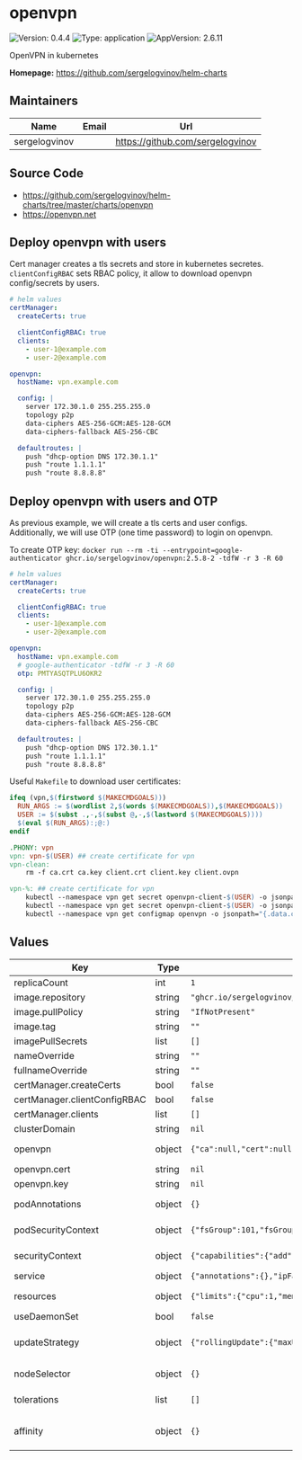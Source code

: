 # openvpn

![Version: 0.4.4](https://img.shields.io/badge/Version-0.4.4-informational?style=flat-square) ![Type: application](https://img.shields.io/badge/Type-application-informational?style=flat-square) ![AppVersion: 2.6.11](https://img.shields.io/badge/AppVersion-2.6.11-informational?style=flat-square)

OpenVPN in kubernetes

**Homepage:** <https://github.com/sergelogvinov/helm-charts>

## Maintainers

| Name | Email | Url |
| ---- | ------ | --- |
| sergelogvinov |  | <https://github.com/sergelogvinov> |

## Source Code

* <https://github.com/sergelogvinov/helm-charts/tree/master/charts/openvpn>
* <https://openvpn.net>

## Deploy openvpn with users

Cert manager creates a tls secrets and store in kubernetes secretes.
`clientConfigRBAC` sets RBAC policy, it allow to download openvpn config/secrets by users.

```yaml
# helm values
certManager:
  createCerts: true

  clientConfigRBAC: true
  clients:
    - user-1@example.com
    - user-2@example.com

openvpn:
  hostName: vpn.example.com

  config: |
    server 172.30.1.0 255.255.255.0
    topology p2p
    data-ciphers AES-256-GCM:AES-128-GCM
    data-ciphers-fallback AES-256-CBC

  defaultroutes: |
    push "dhcp-option DNS 172.30.1.1"
    push "route 1.1.1.1"
    push "route 8.8.8.8"
```

## Deploy openvpn with users and OTP

As previous example, we will create a tls certs and user configs.
Additionally, we will use OTP (one time password) to login on openvpn.

To create OTP key: `docker run --rm -ti --entrypoint=google-authenticator ghcr.io/sergelogvinov/openvpn:2.5.8-2 -tdfW -r 3 -R 60`

```yaml
# helm values
certManager:
  createCerts: true

  clientConfigRBAC: true
  clients:
    - user-1@example.com
    - user-2@example.com

openvpn:
  hostName: vpn.example.com
  # google-authenticator -tdfW -r 3 -R 60
  otp: PMTYASQTPLU6OKR2

  config: |
    server 172.30.1.0 255.255.255.0
    topology p2p
    data-ciphers AES-256-GCM:AES-128-GCM
    data-ciphers-fallback AES-256-CBC

  defaultroutes: |
    push "dhcp-option DNS 172.30.1.1"
    push "route 1.1.1.1"
    push "route 8.8.8.8"
```

Useful `Makefile` to download user certificates:

```Makefile
ifeq (vpn,$(firstword $(MAKECMDGOALS)))
  RUN_ARGS := $(wordlist 2,$(words $(MAKECMDGOALS)),$(MAKECMDGOALS))
  USER := $(subst .,-,$(subst @,-,$(lastword $(MAKECMDGOALS))))
  $(eval $(RUN_ARGS):;@:)
endif

.PHONY: vpn
vpn: vpn-$(USER) ## create certificate for vpn
vpn-clean:
	rm -f ca.crt ca.key client.crt client.key client.ovpn

vpn-%: ## create certificate for vpn
	kubectl --namespace vpn get secret openvpn-client-$(USER) -o jsonpath="{.data.tls\.crt}" | base64 --decode > client.crt
	kubectl --namespace vpn get secret openvpn-client-$(USER) -o jsonpath="{.data.tls\.key}" | base64 --decode > client.key
	kubectl --namespace vpn get configmap openvpn -o jsonpath="{.data.client\.conf}" > client.ovpn
```

## Values

| Key | Type | Default | Description |
|-----|------|---------|-------------|
| replicaCount | int | `1` |  |
| image.repository | string | `"ghcr.io/sergelogvinov/openvpn"` |  |
| image.pullPolicy | string | `"IfNotPresent"` |  |
| image.tag | string | `""` |  |
| imagePullSecrets | list | `[]` |  |
| nameOverride | string | `""` |  |
| fullnameOverride | string | `""` |  |
| certManager.createCerts | bool | `false` |  |
| certManager.clientConfigRBAC | bool | `false` |  |
| certManager.clients | list | `[]` |  |
| clusterDomain | string | `nil` |  |
| openvpn | object | `{"ca":null,"cert":null,"config":null,"defaultroutes":null,"dh":null,"hostName":"vpn.example.com","key":null,"otp":null,"redirectGateway":false,"revoke":null,"tlsauth":null}` | genkey secret ta.key  -----BEGIN OpenVPN Static key V1----- -----END OpenVPN Static key V1----- |
| openvpn.cert | string | `nil` | ---END CERTIFICATE----- |
| openvpn.key | string | `nil` | ---END CERTIFICATE----- |
| podAnnotations | object | `{}` | Annotations for pod. ref: https://kubernetes.io/docs/concepts/overview/working-with-objects/annotations/ |
| podSecurityContext | object | `{"fsGroup":101,"fsGroupChangePolicy":"OnRootMismatch","runAsGroup":101,"runAsUser":0}` | Pod Security Context. ref: https://kubernetes.io/docs/tasks/configure-pod-container/security-context/#set-the-security-context-for-a-pod |
| securityContext | object | `{"capabilities":{"add":["NET_ADMIN","MKNOD","SETUID","SETGID"],"drop":["ALL"]},"runAsGroup":101,"seccompProfile":{"type":"RuntimeDefault"}}` | Container Security Context. ref: https://kubernetes.io/docs/tasks/configure-pod-container/security-context/#set-the-security-context-for-a-pod |
| service | object | `{"annotations":{},"ipFamilies":["IPv4"],"port":1190,"ports":[],"proto":"UDP","type":"ClusterIP"}` | Service parameters ref: https://kubernetes.io/docs/user-guide/services/ |
| resources | object | `{"limits":{"cpu":1,"memory":"128Mi"},"requests":{"cpu":"100m","memory":"32Mi"}}` | Resource requests and limits. ref: https://kubernetes.io/docs/user-guide/compute-resources/ |
| useDaemonSet | bool | `false` | Use a daemonset instead of a deployment |
| updateStrategy | object | `{"rollingUpdate":{"maxUnavailable":1},"type":"RollingUpdate"}` | pod deployment update stategy type. ref: https://kubernetes.io/docs/concepts/workloads/controllers/deployment/#updating-a-deployment |
| nodeSelector | object | `{}` | Node labels for pod assignment. ref: https://kubernetes.io/docs/user-guide/node-selection/ |
| tolerations | list | `[]` | Tolerations for pod assignment. ref: https://kubernetes.io/docs/concepts/configuration/taint-and-toleration/ |
| affinity | object | `{}` | Affinity for pod assignment. ref: https://kubernetes.io/docs/concepts/configuration/assign-pod-node/#affinity-and-anti-affinity |
